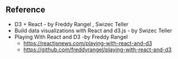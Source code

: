 ## Reference
  - D3 + React - by Freddy Rangel , Swizec Teller
  - Build data visualizations with React and d3.js - by Swizec Teller
  - Playing With React and D3  -by Freddy Rangel 
    - https://reactjsnews.com/playing-with-react-and-d3
    - https://github.com/freddyrangel/playing-with-react-and-d3